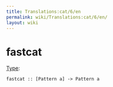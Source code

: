 ```yaml
---
title: Translations:cat/6/en
permalink: wiki/Translations:cat/6/en/
layout: wiki
---
```


# fastcat

[Type](/wiki/Type_signature "wikilink"):

    fastcat :: [Pattern a] -> Pattern a
